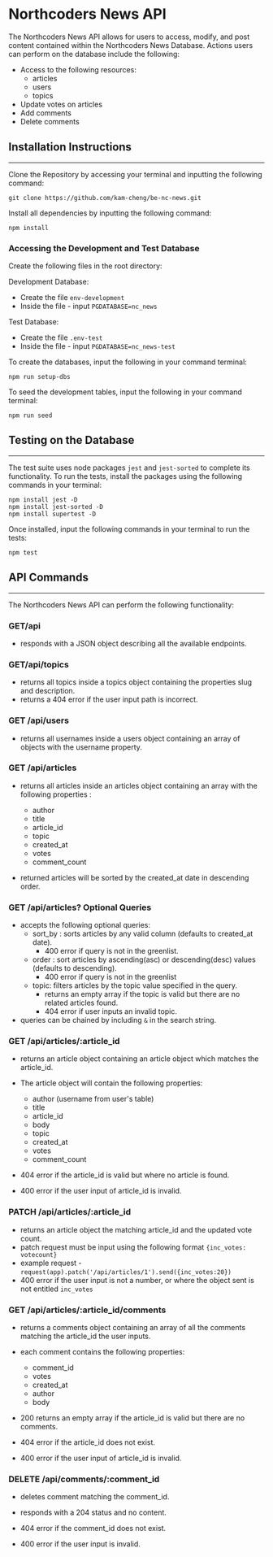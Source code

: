 # Northcoders News API

The Northcoders News API allows for users to access, modify, and post content contained within the Northcoders News Database. Actions users can perform on the database include the following:

- Access to the following resources:
  - articles
  - users
  - topics
- Update votes on articles
- Add comments
- Delete comments

## Installation Instructions

---

Clone the Repository by accessing your terminal and inputting the following command:

```
git clone https://github.com/kam-cheng/be-nc-news.git
```

Install all dependencies by inputting the following command:

```
npm install
```

### Accessing the Development and Test Database

Create the following files in the root directory:

Development Database:

- Create the file `env-development`
- Inside the file - input `PGDATABASE=nc_news`

Test Database:

- Create the file `.env-test`
- Inside the file - input `PGDATABASE=nc_news-test`

To create the databases, input the following in your command terminal:

```
npm run setup-dbs
```

To seed the development tables, input the following in your command terminal:

```
npm run seed
```

## Testing on the Database

---

The test suite uses node packages `jest` and `jest-sorted` to complete its functionality. To run the tests, install the packages using the following commands in your terminal:

```
npm install jest -D
npm install jest-sorted -D
npm install supertest -D
```

Once installed, input the following commands in your terminal to run the tests:

```
npm test
```

## API Commands

---

The Northcoders News API can perform the following functionality:

### GET/api

- responds with a JSON object describing all the available endpoints.

### GET/api/topics

- returns all topics inside a topics object containing the properties slug and description.
- returns a 404 error if the user input path is incorrect.

### GET /api/users

- returns all usernames inside a users object containing an array of objects with the username property.

### GET /api/articles

- returns all articles inside an articles object containing an array with the following properties :

  - author
  - title
  - article_id
  - topic
  - created_at
  - votes
  - comment_count

- returned articles will be sorted by the created_at date in descending order.

### GET /api/articles? Optional Queries

- accepts the following optional queries:
  - sort_by : sorts articles by any valid column (defaults to created_at date).
    - 400 error if query is not in the greenlist.
  - order : sort articles by ascending(asc) or descending(desc) values (defaults to descending).
    - 400 error if query is not in the greenlist
  - topic: filters articles by the topic value specified in the query.
    - returns an empty array if the topic is valid but there are no related articles found.
    - 404 error if user inputs an invalid topic.
- queries can be chained by including `&` in the search string.

### GET /api/articles/:article_id

- returns an article object containing an article object which matches the article_id.
- The article object will contain the following properties:

  - author (username from user's table)
  - title
  - article_id
  - body
  - topic
  - created_at
  - votes
  - comment_count

- 404 error if the article_id is valid but where no article is found.
- 400 error if the user input of article_id is invalid.

### PATCH /api/articles/:article_id

- returns an article object the matching article_id and the updated vote count.
- patch request must be input using the following format `{inc_votes: votecount}`
- example request - `request(app).patch('/api/articles/1').send({inc_votes:20})`
- 400 error if the user input is not a number, or where the object sent is not entitled `inc_votes`

### GET /api/articles/:article_id/comments

- returns a comments object containing an array of all the comments matching the article_id the user inputs.
- each comment contains the following properties:

  - comment_id
  - votes
  - created_at
  - author
  - body

- 200 returns an empty array if the article_id is valid but there are no comments.
- 404 error if the article_id does not exist.
- 400 error if the user input of article_id is invalid.

### DELETE /api/comments/:comment_id

- deletes comment matching the comment_id.
- responds with a 204 status and no content.

- 404 error if the comment_id does not exist.
- 400 error if the user input is invalid.
